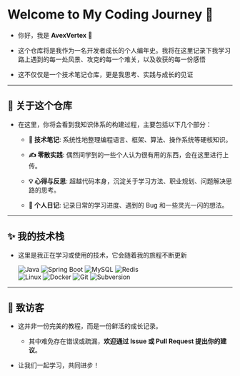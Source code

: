 # Welcome to My Coding Journey 🚀

- 你好，我是 **AvexVertex** 👋


- 这个仓库将是我作为一名开发者成长的个人编年史。我将在这里记录下我学习路上遇到的每一处风景、攻克的每一个难关，以及收获的每一份感悟


- 这不仅仅是一个技术笔记仓库，更是我思考、实践与成长的见证


---



## 🌱 关于这个仓库

- 在这里，你将会看到我知识体系的构建过程，主要包括以下几个部分：

  * **🧠 技术笔记**: 系统性地整理编程语言、框架、算法、操作系统等硬核知识。

  * **✍️ 零散实践**: 偶然间学到的一些个人认为很有用的东西，会在这里进行上传。

  * **💡 心得与反思**: 超越代码本身，沉淀关于学习方法、职业规划、问题解决思路的思考。

  * **📔 个人日记**: 记录日常的学习进度、遇到的 Bug 和一些灵光一闪的想法。


---



## ✨ 我的技术栈

- 这里是我正在学习或使用的技术，它会随着我的旅程不断更新

  <p align="left">
    <img src="https://img.shields.io/badge/Java-ED8B00?style=for-the-badge&logo=openjdk&logoColor=white" alt="Java">
    <img src="https://img.shields.io/badge/Spring_Boot-6DB33F?style=for-the-badge&logo=spring-boot&logoColor=white" alt="Spring Boot">
    <img src="https://img.shields.io/badge/MySQL-4479A1?style=for-the-badge&logo=mysql&logoColor=white" alt="MySQL">
    <img src="https://img.shields.io/badge/redis-%23DD0031.svg?style=for-the-badge&logo=redis&logoColor=white" alt="Redis">
    <br>
    <img src="https://img.shields.io/badge/Linux-FCC624?style=for-the-badge&logo=linux&logoColor=black" alt="Linux">
    <img src="https://img.shields.io/badge/Docker-2496ED?style=for-the-badge&logo=docker&logoColor=white" alt="Docker">
    <img src="https://img.shields.io/badge/Git-F05032?style=for-the-badge&logo=git&logoColor=white" alt="Git">
    <img src="https://img.shields.io/badge/Subversion-809CC9?style=for-the-badge&logo=subversion&logoColor=white" alt="Subversion">
  </p>
  
  

---

## 🌟 致访客

- 这并非一份完美的教程，而是一份鲜活的成长记录。
  - 其中难免存在错误或疏漏，**欢迎通过 Issue 或 Pull Request 提出你的建议**。

-  让我们一起学习，共同进步！